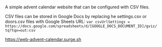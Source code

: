 A simple advent calendar website that can be configured with CSV files.

CSV files can be stored in Google Docs by replacing he settings.csv or doors.csv files with Google Sheets URL:
`var csvUrlSettings = https://docs.google.com/spreadsheets/d/[GOOGLE_DOCS_DOCUMENT_ID]/gviz/tq?tqx=out:csv`

https://web-advent-calendar.surge.sh
